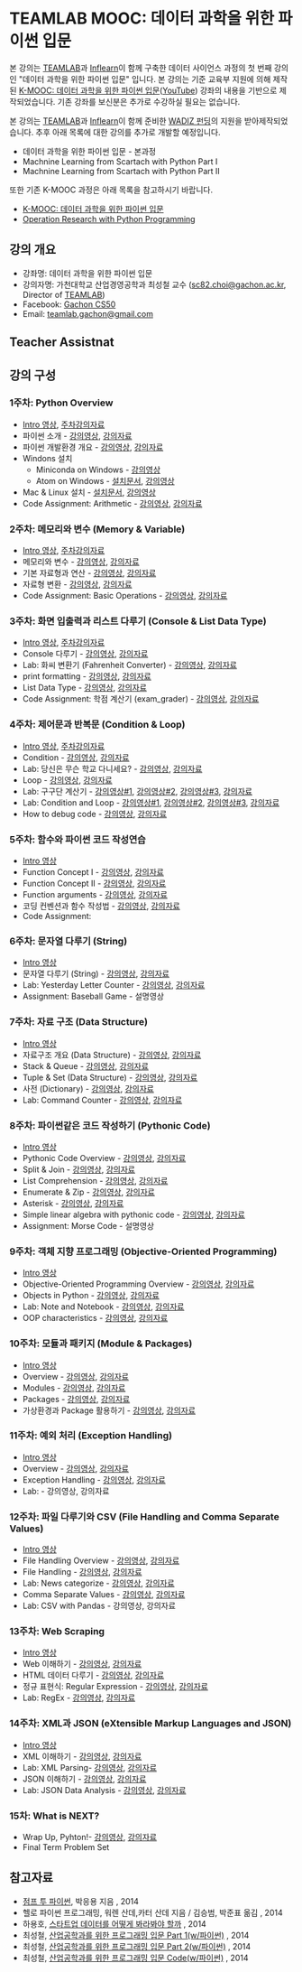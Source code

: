 TEAMLAB MOOC: 데이터 과학을 위한 파이썬 입문
==================================

본 강의는 [TEAMLAB](http://theteamlab.io/)과 [Inflearn](https://www.inflearn.com/course/python-%ED%8C%8C%EC%9D%B4%EC%8D%AC-%EC%9E%85%EB%AC%B8-%EA%B0%95%EC%A2%8C/)이 함께 구축한 데이터 사이언스 과정의 첫 번째 강의인 "데이터 과학을 위한 파이썬 입문" 입니다.
본 강의는 기준 교육부 지원에 의해 제작된 [K-MOOC:  데이터 과학을 위한 파이썬 입문](http://www.kmooc.kr/courses/course-v1:GachonUnivK+ACE.GachonUnivK01+2016_01/about)([YouTube](https://www.youtube.com/playlist?list=PLBHVuYlKEkUJvRVv9_je9j3BpHwGHSZHz)) 강좌의 내용을 기반으로 제작되었습니다. 기존 강좌를 보신분은 추가로 수강하실 필요는 없습니다.

본 강의는 [TEAMLAB](http://theteamlab.io/)과 [Inflearn](https://www.inflearn.com/)이 함께 준비한 [WADIZ 펀딩](https://www.wadiz.kr/web/campaign/detail/13991)의 지원을 받아제작되었습니다.
추후 아래 목록에 대한 강의를 추가로 개발할 예정입니다.
- 데이터 과학을 위한 파이썬 입문 - 본과정
- Machnine Learning from Scartach with Python Part I
- Machnine Learning from Scartach with Python Part II

또한 기존 K-MOOC 과정은 아래 목록을 참고하시기 바랍니다.
- [K-MOOC: 데이터 과학을 위한 파이썬 입문](https://github.com/TeamLab/Gachon_CS50_Python_KMOOC)
- [Operation Research with Python Programming](https://github.com/TeamLab/Gachon_CS50_OR_KMOOC)


## 강의 개요
* 강좌명: 데이터 과학을 위한 파이썬 입문
* 강의자명: 가천대학교 산업경영공학과 최성철 교수 (sc82.choi@gachon.ac.kr, Director of [TEAMLAB](http://theteamlab.io/))
* Facebook: [Gachon CS50](https://www.facebook.com/GachonCS50)
* Email: teamlab.gachon@gmail.com

## Teacher Assistnat

## 강의 구성
### 1주차: Python Overview
- [Intro 영상](https://vimeo.com/user13628830/review/240662005/25c02549b9), [주차강의자료]()
- 파이썬 소개 - [강의영상](https://vimeo.com/user13628830/review/240662309/be14d780a1), [강의자료](https://1drv.ms/b/s!ApZ4mg7k2qYhgZ9ugtVA1C_i4FjJVg)
- 파이썬 개발환경 개요 - [강의영상](https://vimeo.com/user13628830/review/240662351/6c04dc53df), [강의자료](https://1drv.ms/b/s!ApZ4mg7k2qYhgZ9pEcEobxk48WDoqQ)
- Windons 설치
    - Miniconda on Windows - [강의영상](https://vimeo.com/user13628830/review/240662385/bbfc63b0cd)
    - Atom on Windows - [설치문서](desc/atom_windows.md), [강의영상](https://vimeo.com/user13628830/review/240662412/052c934db1)
- Mac & Linux 설치 -  [설치문서](desc/atom_macos.md), [강의영상](https://vimeo.com/user13628830/review/240662436/1a3ed07e19)
- Code Assignment: Arithmetic - [강의영상](), [강의자료](https://github.com/TeamLab/introduction_to_python_TEAMLAB_MOOC/tree/master/lab_assignment/lab_1)

### 2주차: 메모리와 변수 (Memory & Variable)
- [Intro 영상](https://vimeo.com/user13628830/review/240662028/694d4aee1f), [주차강의자료]()
- 메모리와 변수 - [강의영상](https://vimeo.com/user13628830/review/240662478/aa40dcfaaa), [강의자료](https://1drv.ms/b/s!ApZ4mg7k2qYhgZ9rS9WHdJz5uLMcMg)
- 기본 자료형과 연산 - [강의영상](https://vimeo.com/user13628830/review/240662503/997d0558e1), [강의자료](https://1drv.ms/b/s!ApZ4mg7k2qYhgZ9tNp4mzALR1ZiILA)
- 자료형 변환 - [강의영상](https://vimeo.com/user13628830/review/240662536/593bdddf50), [강의자료](https://1drv.ms/b/s!ApZ4mg7k2qYhgaB3uPIYfh3lIuEtmA)
- Code Assignment: Basic Operations - [강의영상](), [강의자료]()

### 3주차: 화면 입출력과 리스트 다루기 (Console & List Data Type)
- [Intro 영상](https://vimeo.com/user13628830/review/240662039/4c25044aee), [주차강의자료]()
- Console 다루기 - [강의영상](https://vimeo.com/user13628830/review/240662564/d3facd5415), [강의자료](https://1drv.ms/b/s!ApZ4mg7k2qYhgaE0jC9cIhQhLk1gBg)
- Lab: 화씨 변환기 (Fahrenheit Converter) - [강의영상](https://vimeo.com/user13628830/review/240662592/6f27c91ef9), [강의자료](https://1drv.ms/b/s!ApZ4mg7k2qYhgaE1_Z2_nfpp-up_kA)
- print formatting - [강의영상](https://vimeo.com/user13628830/review/240662615/40938d9edd), [강의자료](https://1drv.ms/b/s!ApZ4mg7k2qYhgaE2qNwO2LS-1PN_Ww)
- List Data Type - [강의영상](https://vimeo.com/user13628830/review/240662656/d31ee6fb5f), [강의자료](https://1drv.ms/b/s!ApZ4mg7k2qYhgaFa3AzW676PibQOCg)
- Code Assignment: 학점 계산기 (exam_grader) - [강의영상](), [강의자료]()

### 4주차: 제어문과 반복문 (Condition & Loop)
- [Intro 영상](https://vimeo.com/user13628830/review/240662056/0559056ba1), [주차강의자료]()
- Condition - [강의영상](https://vimeo.com/user13628830/review/240662701/1a70461acd), [강의자료](https://1drv.ms/b/s!ApZ4mg7k2qYhgaII6uTG0K_7r3slvQ)
- Lab: 당신은 무슨 학교 다니세요? - [강의영상](https://vimeo.com/user13628830/review/240662760/6d43d02aca), [강의자료](https://1drv.ms/b/s!ApZ4mg7k2qYhgaII6uTG0K_7r3slvQ)
- Loop - [강의영상](https://vimeo.com/user13628830/review/240662789/be24112b6a), [강의자료](https://1drv.ms/f/s!ApZ4mg7k2qYhgZ9ezXezDeAfUoEiYg)
- Lab: 구구단 계산기 - [강의영상#1](https://vimeo.com/user13628830/review/240662829/caa9c3c2d9),
[강의영상#2](https://vimeo.com/user13628830/review/240662850/80cc57c25c), [강의영상#3](https://vimeo.com/user13628830/review/240662871/1d96ac021d), [강의자료](https://1drv.ms/b/s!ApZ4mg7k2qYhgaIMz5EISBRlaQ54Qw)
- Lab: Condition and Loop - [강의영상#1](https://vimeo.com/user13628830/review/240662897/d0e853f10f), [강의영상#2](https://vimeo.com/user13628830/review/240662935/30c61e2cf5), [강의영상#3](https://vimeo.com/user13628830/review/240677450/8083be0d1c), [강의자료](https://1drv.ms/b/s!ApZ4mg7k2qYhgaITyWtELkNRq-wkWw)
- How to debug code - [강의영상](), [강의자료](https://1drv.ms/b/s!ApZ4mg7k2qYhgaIgL7iz3E4xULp5ZA)

### 5주차: 함수와 파이썬 코드 작성연습
- [Intro 영상](https://vimeo.com/user13628830/review/240662079/152b2d962f)
- Function Concept I - [강의영상](https://vimeo.com/user13628830/review/240662967/a09d5b8c3e), [강의자료](https://1drv.ms/b/s!ApZ4mg7k2qYhgaIdpgJxshH-WrG-Ww)
- Function Concept II - [강의영상](https://vimeo.com/user13628830/review/240663010/16e9c44ac4), [강의자료](https://1drv.ms/b/s!ApZ4mg7k2qYhgaIbqgBNByawPNaM_w)
- Function arguments - [강의영상](), [강의자료]()
- 코딩 컨벤션과 함수 작성법 - [강의영상](), [강의자료](https://1drv.ms/b/s!ApZ4mg7k2qYhgaIcFvb7Iw2E-31qiw)
- Code Assignment:

### 6주차: 문자열 다루기 (String)
- [Intro 영상](https://vimeo.com/user13628830/review/240662095/a516f437c7)
- 문자열 다루기 (String) - [강의영상](https://vimeo.com/user13628830/review/240663045/3f543e28ed), [강의자료](https://1drv.ms/b/s!ApZ4mg7k2qYhgaIfpTH3tktzEgyV6w)
- Lab: Yesterday Letter Counter - [강의영상](), [강의자료](https://1drv.ms/b/s!ApZ4mg7k2qYhgaIeBMHAZJMV3nS5-g)
- Assignment: Baseball Game - 설명영상

### 7주차: 자료 구조 (Data Structure)
- [Intro 영상](https://vimeo.com/user13628830/review/240662114/0edd568057)
- 자료구조 개요 (Data Structure) - [강의영상](), [강의자료]()
- Stack & Queue - [강의영상](), [강의자료]()
- Tuple & Set (Data Structure) - [강의영상](), [강의자료]()
- 사전 (Dictionary) - [강의영상](), [강의자료]()
- Lab: Command Counter - [강의영상](), [강의자료]()

### 8주차: 파이썬같은 코드 작성하기 (Pythonic Code)
- [Intro 영상](https://vimeo.com/user13628830/review/240662124/964ddcccc6)
- Pythonic Code Overview - [강의영상](), [강의자료]()
- Split & Join - [강의영상](), [강의자료]()
- List Comprehension - [강의영상](), [강의자료]()
- Enumerate & Zip - [강의영상](), [강의자료]()
- Asterisk - [강의영상](), [강의자료]()
- Simple linear algebra with pythonic code - [강의영상](), [강의자료]()
- Assignment: Morse Code - 설명영상

### 9주차: 객체 지향 프로그래밍 (Objective-Oriented Programming)
- [Intro 영상](https://vimeo.com/user13628830/review/240662154/ca186becbf)
- Objective-Oriented Programming Overview - [강의영상](), [강의자료]()
- Objects in Python - [강의영상](), [강의자료]()
- Lab: Note and Notebook - [강의영상](), [강의자료]()
- OOP characteristics - [강의영상](), [강의자료]()

### 10주차: 모듈과 패키지 (Module & Packages)
- [Intro 영상](https://vimeo.com/user13628830/review/240662179/3272d93b34)
- Overview - [강의영상](), [강의자료]()
- Modules - [강의영상](), [강의자료]()
- Packages - [강의영상](), [강의자료]()
- 가상환경과 Package 활용하기 - [강의영상](), [강의자료]()

### 11주차: 예외 처리 (Exception Handling)
- [Intro 영상](https://vimeo.com/user13628830/review/240662206/37bf527d2a)
- Overview - [강의영상](), [강의자료]()
- Exception Handling - [강의영상](), [강의자료]()
- Lab: - 강의영상, 강의자료

### 12주차: 파일 다루기와 CSV (File Handling and Comma Separate Values)
- [Intro 영상](https://vimeo.com/user13628830/review/240662231/216a96a4e0)
- File Handling Overview - [강의영상](), [강의자료]()
- File Handling - [강의영상](), [강의자료]()
- Lab: News categorize - [강의영상](), [강의자료]()
- Comma Separate Values  - [강의영상](), [강의자료]()
- Lab: CSV with Pandas - 강의영상, 강의자료

### 13주차: Web Scraping
- [Intro 영상](https://vimeo.com/user13628830/review/240662256/a77aa9a235)
- Web 이해하기 - [강의영상](), [강의자료]()
- HTML 데이터 다루기 - [강의영상](), [강의자료]()
- 정규 표현식: Regular Expression - [강의영상](), [강의자료]()
- Lab: RegEx - [강의영상](), [강의자료]()

### 14주차: XML과 JSON (eXtensible Markup Languages and JSON)
- [Intro 영상](https://vimeo.com/user13628830/review/240662282/930b4c5c46)
- XML 이해하기 - [강의영상](), [강의자료]()
- Lab: XML Parsing- [강의영상](), [강의자료]()
- JSON 이해하기 - [강의영상](), [강의자료]()
- Lab: JSON Data Analysis - [강의영상](), [강의자료]()

### 15차: What is NEXT?
- Wrap Up, Pyhton!- [강의영상](), [강의자료]()
- Final Term Problem Set

## 참고자료
- [점프 투 파이썬](), 박응용 지음 , 2014
- 헬로 파이썬 프로그래밍, 워렌 산데,카터 산데 지음 / 김승범, 박준표 옮김 , 2014
- 하용호, [스타트업 데이터를 어떻게 봐라봐야 할까](http://www.slideshare.net/yongho/ss-32267675) , 2014
- 최성철, [산업공학과를 위한 프로그래밍 입문 Part 1(w/파이썬)](http://www.slideshare.net/blissray/w-37771905) , 2014
- 최성철, [산업공학과를 위한 프로그래밍 입문 Part 2(w/파이썬)](http://www.slideshare.net/blissray/w-part-2) , 2014
- 최성철, [산업공학과를 위한 프로그래밍 입문 Code(w/파이썬)]() , 2014
